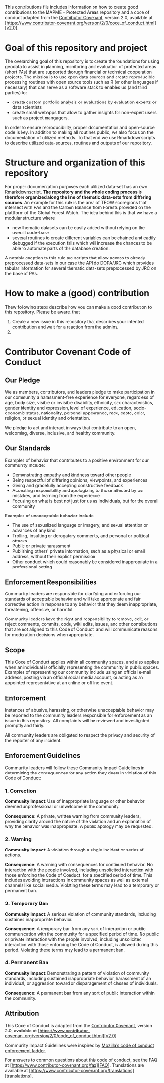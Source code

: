 This contributions file includes information on how to create good contributions to the MAPME - Protected Areas 
repository and a code of conduct adapted from the [Contributor Covenant][homepage], version 2.0, available at 
[https://www.contributor-covenant.org/version/2/0/code_of_conduct.html][v2.0].

# Goal of this repository and project
The overarching goal of this repository is to create the foundations for using geodata to assist in planning, 
monitoring and evaluation of protected areas (short PAs) that are supported thorugh financial or technical cooperation projects. 
The mission is to use open data sources and create reproducible processing routines with open source tools such as R 
(or other languages if necessary) that can serve as a software stack to enables us (and third parties) to:
* create custom portfolio analysis or evaluations by evaluation experts or data scientists
* create small webapps that allow to gather insights for non-expert users such as project mangagers. 


In order to ensure reproducibility, proper documentation and open-source code is key. In addition to making all routines public, we also
focus on the documentation of utilized methods. To that end we use Rmarkdownscripts to describe utilized data-sources, 
routines and outputs of our repository. 

# Structure and organization of this repository 
For proper documentation purposes each utilized data-set has an own Rmarkdownscript. 
**The repository and the whole coding process is therefore organized along the line of thematic data-sets from differing sources**. 
An example for this rule is the area of TEOW ecoregions that intersect with PAs and the Carbon Balance from Forests provided on the
plattform of the Global Forest Watch. The idea behind this is that we have a modular structure where
* new thematic datasets can be easily added without relying on the overall code-base
* several routines to create different variables can be chained and eadily debugged if the execution fails which will increase the chances to be able to automate parts of the database creation.  

A notable exeption to this rule are  scripts that allow access to already preprocessed data-sets
in our case the API do DOPA/JRC which provides tabular information for several thematic data-sets preprocessed by JRC 
on the base of PAs.


# How to make a (good) contribution

Thew following steps describe how you can make a good contribution to this repository. Please be aware, that 

1. Create a new issue in this repository that describes your intented contribution and wait for a reaction from the admins. 
2. 

# Contributor Covenant Code of Conduct

## Our Pledge

We as members, contributors, and leaders pledge to make participation in our
community a harassment-free experience for everyone, regardless of age, body
size, visible or invisible disability, ethnicity, sex characteristics, gender
identity and expression, level of experience, education, socio-economic status,
nationality, personal appearance, race, caste, color, religion, or sexual identity
and orientation.

We pledge to act and interact in ways that contribute to an open, welcoming,
diverse, inclusive, and healthy community.

## Our Standards

Examples of behavior that contributes to a positive environment for our
community include:

* Demonstrating empathy and kindness toward other people
* Being respectful of differing opinions, viewpoints, and experiences
* Giving and gracefully accepting constructive feedback
* Accepting responsibility and apologizing to those affected by our mistakes,
  and learning from the experience
* Focusing on what is best not just for us as individuals, but for the
  overall community

Examples of unacceptable behavior include:

* The use of sexualized language or imagery, and sexual attention or
  advances of any kind
* Trolling, insulting or derogatory comments, and personal or political attacks
* Public or private harassment
* Publishing others' private information, such as a physical or email
  address, without their explicit permission
* Other conduct which could reasonably be considered inappropriate in a
  professional setting

## Enforcement Responsibilities

Community leaders are responsible for clarifying and enforcing our standards of
acceptable behavior and will take appropriate and fair corrective action in
response to any behavior that they deem inappropriate, threatening, offensive,
or harmful.

Community leaders have the right and responsibility to remove, edit, or reject
comments, commits, code, wiki edits, issues, and other contributions that are
not aligned to this Code of Conduct, and will communicate reasons for moderation
decisions when appropriate.

## Scope

This Code of Conduct applies within all community spaces, and also applies when
an individual is officially representing the community in public spaces.
Examples of representing our community include using an official e-mail address,
posting via an official social media account, or acting as an appointed
representative at an online or offline event.

## Enforcement

Instances of abusive, harassing, or otherwise unacceptable behavior may be
reported to the community leaders responsible for enforcement as an issue in this repository. 
All complaints will be reviewed and investigated promptly and fairly.

All community leaders are obligated to respect the privacy and security of the
reporter of any incident.

## Enforcement Guidelines

Community leaders will follow these Community Impact Guidelines in determining
the consequences for any action they deem in violation of this Code of Conduct:

### 1. Correction

**Community Impact**: Use of inappropriate language or other behavior deemed
unprofessional or unwelcome in the community.

**Consequence**: A private, written warning from community leaders, providing
clarity around the nature of the violation and an explanation of why the
behavior was inappropriate. A public apology may be requested.

### 2. Warning

**Community Impact**: A violation through a single incident or series
of actions.

**Consequence**: A warning with consequences for continued behavior. No
interaction with the people involved, including unsolicited interaction with
those enforcing the Code of Conduct, for a specified period of time. This
includes avoiding interactions in community spaces as well as external channels
like social media. Violating these terms may lead to a temporary or
permanent ban.

### 3. Temporary Ban

**Community Impact**: A serious violation of community standards, including
sustained inappropriate behavior.

**Consequence**: A temporary ban from any sort of interaction or public
communication with the community for a specified period of time. No public or
private interaction with the people involved, including unsolicited interaction
with those enforcing the Code of Conduct, is allowed during this period.
Violating these terms may lead to a permanent ban.

### 4. Permanent Ban

**Community Impact**: Demonstrating a pattern of violation of community
standards, including sustained inappropriate behavior,  harassment of an
individual, or aggression toward or disparagement of classes of individuals.

**Consequence**: A permanent ban from any sort of public interaction within
the community.

## Attribution

This Code of Conduct is adapted from the [Contributor Covenant][homepage],
version 2.0, available at
[https://www.contributor-covenant.org/version/2/0/code_of_conduct.html][v2.0].

Community Impact Guidelines were inspired by 
[Mozilla's code of conduct enforcement ladder][Mozilla CoC].

For answers to common questions about this code of conduct, see the FAQ at
[https://www.contributor-covenant.org/faq][FAQ]. Translations are available 
at [https://www.contributor-covenant.org/translations][translations].

[homepage]: https://www.contributor-covenant.org
[v2.0]: https://www.contributor-covenant.org/version/2/0/code_of_conduct.html
[Mozilla CoC]: https://github.com/mozilla/diversity
[FAQ]: https://www.contributor-covenant.org/faq
[translations]: https://www.contributor-covenant.org/translations
